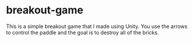 # breakout-game
This is a simple breakout game that I made using Unity. You use the arrows to control the paddle and the goal is to destroy all of the bricks.
